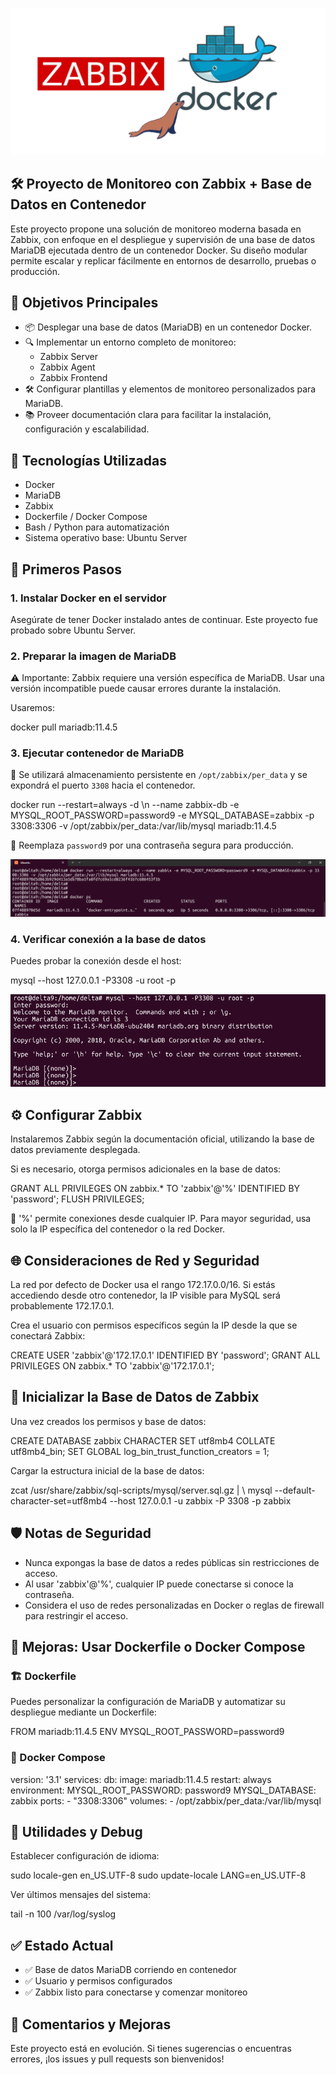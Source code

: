 ![Portada](pictures/portada2.png)

## 🛠️ Proyecto de Monitoreo con Zabbix + Base de Datos en Contenedor

Este proyecto propone una solución de monitoreo moderna basada en Zabbix, con enfoque en el despliegue y supervisión de una base de datos MariaDB ejecutada dentro de un contenedor Docker. Su diseño modular permite escalar y replicar fácilmente en entornos de desarrollo, pruebas o producción.

## 🎯 Objetivos Principales

- 📦 Desplegar una base de datos (MariaDB) en un contenedor Docker.
- 🔍 Implementar un entorno completo de monitoreo:
  - Zabbix Server
  - Zabbix Agent
  - Zabbix Frontend
- 🛠️ Configurar plantillas y elementos de monitoreo personalizados para MariaDB.
- 📚 Proveer documentación clara para facilitar la instalación, configuración y escalabilidad.

## 🔧 Tecnologías Utilizadas

- Docker
- MariaDB
- Zabbix
- Dockerfile / Docker Compose
- Bash / Python para automatización
- Sistema operativo base: Ubuntu Server

## 🚀 Primeros Pasos

### 1. Instalar Docker en el servidor

Asegúrate de tener Docker instalado antes de continuar. Este proyecto fue probado sobre Ubuntu Server.

### 2. Preparar la imagen de MariaDB

⚠️ Importante: Zabbix requiere una versión específica de MariaDB. Usar una versión incompatible puede causar errores durante la instalación.

Usaremos:

docker pull mariadb:11.4.5

### 3. Ejecutar contenedor de MariaDB

📌 Se utilizará almacenamiento persistente en `/opt/zabbix/per_data` y se expondrá el puerto `3308` hacia el contenedor.

docker run --restart=always -d \n
  --name zabbix-db
  -e MYSQL_ROOT_PASSWORD=password9
  -e MYSQL_DATABASE=zabbix
  -p 3308:3306
  -v /opt/zabbix/per_data:/var/lib/mysql
  mariadb:11.4.5

🔐 Reemplaza `password9` por una contraseña segura para producción.

![contenderbasic](pictures/contenedorcreado.png)

### 4. Verificar conexión a la base de datos

Puedes probar la conexión desde el host:

mysql --host 127.0.0.1 -P3308 -u root -p

![conexion de contenedor](pictures/pruebadeconexioninterna.png)

## ⚙️ Configurar Zabbix

Instalaremos Zabbix según la documentación oficial, utilizando la base de datos previamente desplegada.

Si es necesario, otorga permisos adicionales en la base de datos:

GRANT ALL PRIVILEGES ON zabbix.* TO 'zabbix'@'%' IDENTIFIED BY 'password';
FLUSH PRIVILEGES;

🔎 '%' permite conexiones desde cualquier IP. Para mayor seguridad, usa solo la IP específica del contenedor o la red Docker.

## 🌐 Consideraciones de Red y Seguridad

La red por defecto de Docker usa el rango 172.17.0.0/16. Si estás accediendo desde otro contenedor, la IP visible para MySQL será probablemente 172.17.0.1.

Crea el usuario con permisos específicos según la IP desde la que se conectará Zabbix:

CREATE USER 'zabbix'@'172.17.0.1' IDENTIFIED BY 'password';
GRANT ALL PRIVILEGES ON zabbix.* TO 'zabbix'@'172.17.0.1';

## 🧱 Inicializar la Base de Datos de Zabbix

Una vez creados los permisos y base de datos:

CREATE DATABASE zabbix CHARACTER SET utf8mb4 COLLATE utf8mb4_bin;
SET GLOBAL log_bin_trust_function_creators = 1;

Cargar la estructura inicial de la base de datos:

zcat /usr/share/zabbix/sql-scripts/mysql/server.sql.gz | \\
  mysql --default-character-set=utf8mb4 --host 127.0.0.1 -u zabbix -P 3308 -p zabbix

## 🛡️ Notas de Seguridad

- Nunca expongas la base de datos a redes públicas sin restricciones de acceso.
- Al usar 'zabbix'@'%', cualquier IP puede conectarse si conoce la contraseña.
- Considera el uso de redes personalizadas en Docker o reglas de firewall para restringir el acceso.

## 🧪 Mejoras: Usar Dockerfile o Docker Compose

### 🏗️ Dockerfile

Puedes personalizar la configuración de MariaDB y automatizar su despliegue mediante un Dockerfile:

FROM mariadb:11.4.5
ENV MYSQL_ROOT_PASSWORD=password9

### 🧰 Docker Compose

version: '3.1'
services:
  db:
    image: mariadb:11.4.5
    restart: always
    environment:
      MYSQL_ROOT_PASSWORD: password9
      MYSQL_DATABASE: zabbix
    ports:
      - "3308:3306"
    volumes:
      - /opt/zabbix/per_data:/var/lib/mysql

## 🧩 Utilidades y Debug

Establecer configuración de idioma:

sudo locale-gen en_US.UTF-8
sudo update-locale LANG=en_US.UTF-8

Ver últimos mensajes del sistema:

tail -n 100 /var/log/syslog

## ✅ Estado Actual

- ✅ Base de datos MariaDB corriendo en contenedor  
- ✅ Usuario y permisos configurados  
- ✅ Zabbix listo para conectarse y comenzar monitoreo  

## 💬 Comentarios y Mejoras

Este proyecto está en evolución. Si tienes sugerencias o encuentras errores, ¡los issues y pull requests son bienvenidos!
